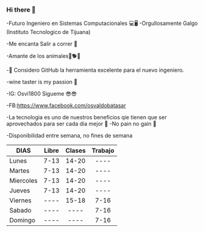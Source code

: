 

### Hi there 👋

-Futuro Ingeniero en Sistemas Computacionales 💻🖥
-Orgullosamente Galgo  (Instituto Tecnologico de Tijuana)


-Me encanta Salir a correr 🏃


-Amante de  los animales🐶🐕🐢


 -🤔 Considero GitHub la herramienta excelente para el nuevo ingeniero.

-wine taster is my passion 🍷

-IG: Osvi1800 Sigueme 😎😎

-FB:https://www.facebook.com/osvaldobatasar

-La tecnologia es uno de nuestros beneficios qie tienen que ser aprovechados para ser cada dia mejor 💪
-No pain no gain 🤛

-Disponibilidad entre semana, no fines de semana 

 DIAS     	| Libre	|Clases	|Trabajo |
|----------	|:--:	|:---:	|:---:   |
| Lunes 	| 7-13	| 14-20	| ----   |
| Martes    	| 7-13	| 14-20	| ----   |
| Miercoles    	| 7-13	| 14-20	| ----   |
|Jueves         | 7-13  | 14-20 | ----   |
| Viernes       | ----  | 15-18 | 7-16   |
| Sabado        | ----  | ----  | 7-16   |
| Domingo       | ----  | ----  | 7-16   |

<!--
**Osvaldo-Baltazar/Osvaldo-Baltazar** is a ✨ _special_ ✨ repository because its `README.md` (this file) appears on your GitHub profile.

Here are some ideas to get you started:

- 🔭 I’m currently working on ...
- 🌱 I’m currently learning ...
- 👯 I’m looking to collaborate on ...
- 🤔 I’m looking for help with ...
- 💬 Ask me about ...
- 📫 How to reach me: ...
- 😄 Pronouns: ...
- ⚡ Fun fact: ...
-->
